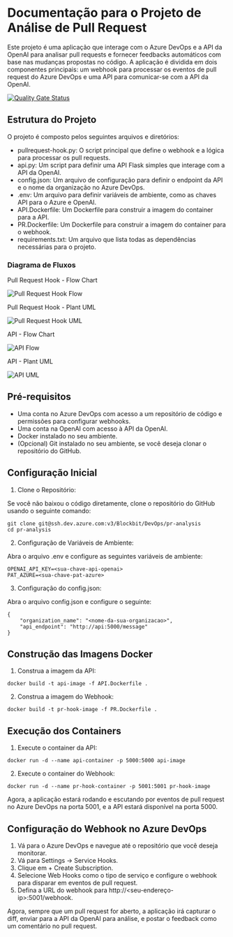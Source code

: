 # Documentação para o Projeto de Análise de Pull Request

Este projeto é uma aplicação que interage com o Azure DevOps e a API da OpenAI para analisar pull requests e fornecer feedbacks automáticos com base nas mudanças propostas no código. A aplicação é dividida em dois componentes principais: um webhook para processar os eventos de pull request do Azure DevOps e uma API para comunicar-se com a API da OpenAI.


[![Quality Gate Status](https://sonarcloud.io/api/project_badges/measure?project=bob-reis_pr_analisys&metric=alert_status)](https://sonarcloud.io/summary/new_code?id=bob-reis_pr_analisys)


## Estrutura do Projeto
O projeto é composto pelos seguintes arquivos e diretórios:

- pullrequest-hook.py: O script principal que define o webhook e a lógica para processar os pull requests.
- api.py: Um script para definir uma API Flask simples que interage com a API da OpenAI.
- config.json: Um arquivo de configuração para definir o endpoint da API e o nome da organização no Azure DevOps.
- .env: Um arquivo para definir variáveis de ambiente, como as chaves API para o Azure e OpenAI.
- API.Dockerfile: Um Dockerfile para construir a imagem do container para a API.
- PR.Dockerfile: Um Dockerfile para construir a imagem do container para o webhook.
- requirements.txt: Um arquivo que lista todas as dependências necessárias para o projeto.

### Diagrama de Fluxos

Pull Request Hook - Flow Chart

![Pull Request Hook Flow](documentacoes/images/pullrequest-hook-flow.png)


Pull Request Hook - Plant UML

![Pull Request Hook UML](documentacoes/images/pullrequest-hook-pantuml.png)


API - Flow Chart

![API Flow](documentacoes/images/api-flow.png)


API - Plant UML

![API UML](documentacoes/images/api-plantuml.png)

## Pré-requisitos
- Uma conta no Azure DevOps com acesso a um repositório de código e permissões para configurar webhooks.
- Uma conta na OpenAI com acesso à API da OpenAI.
- Docker instalado no seu ambiente.
- (Opcional) Git instalado no seu ambiente, se você deseja clonar o repositório do GitHub.

## Configuração Inicial

1. Clone o Repositório:

Se você não baixou o código diretamente, clone o repositório do GitHub usando o seguinte comando:

```
git clone git@ssh.dev.azure.com:v3/Blockbit/DevOps/pr-analysis
cd pr-analysis
```

2. Configuração de Variáveis de Ambiente:

Abra o arquivo .env e configure as seguintes variáveis de ambiente:

```
OPENAI_API_KEY=<sua-chave-api-openai>
PAT_AZURE=<sua-chave-pat-azure>
```

3. Configuração do config.json:

Abra o arquivo config.json e configure o seguinte:

```
{
    "organization_name": "<nome-da-sua-organizacao>",
    "api_endpoint": "http://api:5000/message"
}
```


## Construção das Imagens Docker

1. Construa a imagem da API:

```
docker build -t api-image -f API.Dockerfile .
```

2. Construa a imagem do Webhook:

```
docker build -t pr-hook-image -f PR.Dockerfile .
```

## Execução dos Containers

1. Execute o container da API:

```
docker run -d --name api-container -p 5000:5000 api-image
```

2. Execute o container do Webhook:

```
docker run -d --name pr-hook-container -p 5001:5001 pr-hook-image
```

Agora, a aplicação estará rodando e escutando por eventos de pull request no Azure DevOps na porta 5001, e a API estará disponível na porta 5000.

## Configuração do Webhook no Azure DevOps

1. Vá para o Azure DevOps e navegue até o repositório que você deseja monitorar.
2. Vá para Settings -> Service Hooks.
3. Clique em + Create Subscription.
4. Selecione Web Hooks como o tipo de serviço e configure o webhook para disparar em eventos de pull request.
5. Defina a URL do webhook para http://<seu-endereço-ip>:5001/webhook.


Agora, sempre que um pull request for aberto, a aplicação irá capturar o diff, enviar para a API da OpenAI para análise, e postar o feedback como um comentário no pull request.